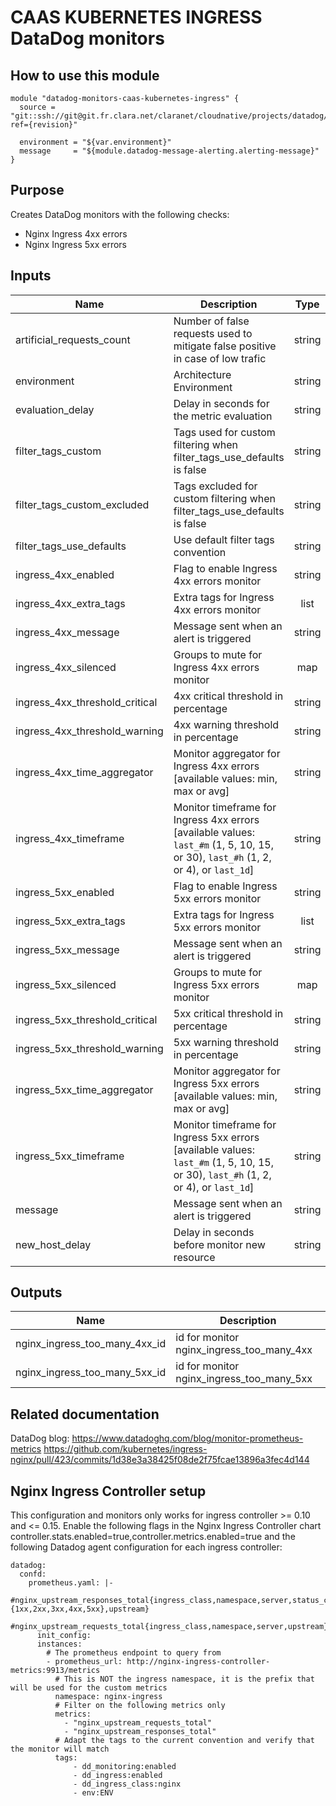 # CAAS KUBERNETES INGRESS DataDog monitors

## How to use this module

```
module "datadog-monitors-caas-kubernetes-ingress" {
  source = "git::ssh://git@git.fr.clara.net/claranet/cloudnative/projects/datadog/terraform/monitors.git//caas/kubernetes/ingress?ref={revision}"

  environment = "${var.environment}"
  message     = "${module.datadog-message-alerting.alerting-message}"
}

```

## Purpose

Creates DataDog monitors with the following checks:

- Nginx Ingress 4xx errors
- Nginx Ingress 5xx errors

## Inputs

| Name | Description | Type | Default | Required |
|------|-------------|:----:|:-----:|:-----:|
| artificial_requests_count | Number of false requests used to mitigate false positive in case of low trafic | string | `5` | no |
| environment | Architecture Environment | string | - | yes |
| evaluation_delay | Delay in seconds for the metric evaluation | string | `15` | no |
| filter_tags_custom | Tags used for custom filtering when filter_tags_use_defaults is false | string | `*` | no |
| filter_tags_custom_excluded | Tags excluded for custom filtering when filter_tags_use_defaults is false | string | `` | no |
| filter_tags_use_defaults | Use default filter tags convention | string | `true` | no |
| ingress_4xx_enabled | Flag to enable Ingress 4xx errors monitor | string | `true` | no |
| ingress_4xx_extra_tags | Extra tags for Ingress 4xx errors monitor | list | `[]` | no |
| ingress_4xx_message | Message sent when an alert is triggered | string | `` | no |
| ingress_4xx_silenced | Groups to mute for Ingress 4xx errors monitor | map | `{}` | no |
| ingress_4xx_threshold_critical | 4xx critical threshold in percentage | string | `40` | no |
| ingress_4xx_threshold_warning | 4xx warning threshold in percentage | string | `20` | no |
| ingress_4xx_time_aggregator | Monitor aggregator for Ingress 4xx errors [available values: min, max or avg] | string | `min` | no |
| ingress_4xx_timeframe | Monitor timeframe for Ingress 4xx errors [available values: `last_#m` (1, 5, 10, 15, or 30), `last_#h` (1, 2, or 4), or `last_1d`] | string | `last_5m` | no |
| ingress_5xx_enabled | Flag to enable Ingress 5xx errors monitor | string | `true` | no |
| ingress_5xx_extra_tags | Extra tags for Ingress 5xx errors monitor | list | `[]` | no |
| ingress_5xx_message | Message sent when an alert is triggered | string | `` | no |
| ingress_5xx_silenced | Groups to mute for Ingress 5xx errors monitor | map | `{}` | no |
| ingress_5xx_threshold_critical | 5xx critical threshold in percentage | string | `20` | no |
| ingress_5xx_threshold_warning | 5xx warning threshold in percentage | string | `10` | no |
| ingress_5xx_time_aggregator | Monitor aggregator for Ingress 5xx errors [available values: min, max or avg] | string | `min` | no |
| ingress_5xx_timeframe | Monitor timeframe for Ingress 5xx errors [available values: `last_#m` (1, 5, 10, 15, or 30), `last_#h` (1, 2, or 4), or `last_1d`] | string | `last_5m` | no |
| message | Message sent when an alert is triggered | string | - | yes |
| new_host_delay | Delay in seconds before monitor new resource | string | `300` | no |

## Outputs

| Name | Description |
|------|-------------|
| nginx_ingress_too_many_4xx_id | id for monitor nginx_ingress_too_many_4xx |
| nginx_ingress_too_many_5xx_id | id for monitor nginx_ingress_too_many_5xx |

Related documentation
---------------------

DataDog blog: https://www.datadoghq.com/blog/monitor-prometheus-metrics
https://github.com/kubernetes/ingress-nginx/pull/423/commits/1d38e3a38425f08de2f75fcae13896a3fec4d144

Nginx Ingress Controller setup
------------------------------
This configuration and monitors only works for ingress controller >= 0.10 and <= 0.15.
Enable the following flags in the Nginx Ingress Controller chart
controller.stats.enabled=true,controller.metrics.enabled=true
and the following Datadog agent configuration for each ingress controller:
```
datadog:
  confd:
    prometheus.yaml: |-
      #nginx_upstream_responses_total{ingress_class,namespace,server,status_code:{1xx,2xx,3xx,4xx,5xx},upstream}
      #nginx_upstream_requests_total{ingress_class,namespace,server,upstream}
      init_config:
      instances:
        # The prometheus endpoint to query from
        - prometheus_url: http://nginx-ingress-controller-metrics:9913/metrics
          # This is NOT the ingress namespace, it is the prefix that will be used for the custom metrics
          namespace: nginx-ingress
          # Filter on the following metrics only
          metrics:
            - "nginx_upstream_requests_total"
            - "nginx_upstream_responses_total"
          # Adapt the tags to the current convention and verify that the monitor will match
          tags:
              - dd_monitoring:enabled
              - dd_ingress:enabled
              - dd_ingress_class:nginx
              - env:ENV
```
